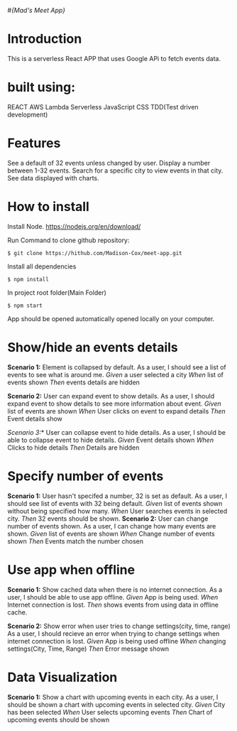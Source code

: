 #_{Mad's Meet App}_

# Introduction
This is a serverless React APP that uses Google APi to fetch events data.

# built using:
REACT
AWS Lambda
Serverless
JavaScript
CSS
TDD(Test driven development)

# Features
See a default of 32 events unless changed by user.
Display a number between 1-32 events.
Search for a specific city to view events in that city.
See data displayed with charts.

# How to install
Install Node. https://nodejs.org/en/download/

Run Command to clone github repository:

```
$ git clone https://hithub.com/Madison-Cox/meet-app.git

```
Install all dependencies

```
$ npm install
```
In project root folder(Main Folder)
```
$ npm start
```
App should be opened automatically opened locally on your computer.









# Show/hide an events details
**Scenario 1:** Element is collapsed by default.
As a user, I should see a list of events to see what is around me.
*Given* a user selected a city
*When* list of events shown
*Then* events details are hidden

**Scenario 2:** User can expand event to show details.
As a user, I should expand event to show details to see more information about event.
*Given* list of events are shown
*When* User clicks on event to expand details
*Then* Event details show

*Scenario 3:** User can collapse event to hide details.
As a user, I should be able to collapse event to hide details.
*Given* Event details shown
*When* Clicks to hide details
*Then* Details are hidden

# Specify number of events
**Scenario 1:** User hasn't specifed a number, 32 is set as default.
As a user, I should see list of events with 32 being default.
*Given* list of events shown without being specified how many.
*When* User searches events in selected city.
*Then* 32 events should be shown.
**Scenario 2:** User can change number of events shown.
As a user, I can change how many events are shown.
*Given* list of events are shown
*When* Change number of events shown
*Then* Events match the number chosen

# Use app when offline
**Scenario 1:** Show cached data when there is no internet connection.
As a user, I should be able to use app offline.
*Given* App is being used.
*When*  Internet connection is lost.
*Then* shows events from using data in offline cache.

**Scenario 2:** Show error when user tries to change settings(city, time, range)
As a user, I should recieve an error when trying to change settings when internet connection is lost.
*Given* App is being used offline
*When* changing settings(City, Time, Range)
*Then* Error message shown

# Data Visualization
**Scenario 1:** Show a chart with upcoming events in each city.
As a user, I should be shown a chart with upcoming events in selected city.
*Given* City has been selected
*When* User selects upcoming events 
*Then* Chart of upcoming events should be shown